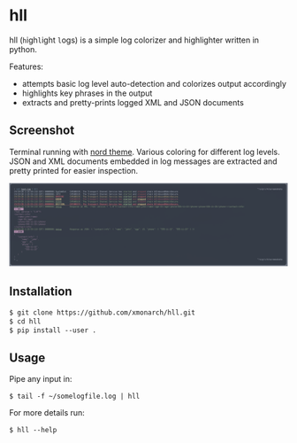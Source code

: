 # hll

hll (`h`igh`l`ight `l`ogs) is a simple log colorizer and highlighter written in python.

Features:
- attempts basic log level auto-detection and colorizes output accordingly
- highlights key phrases in the output
- extracts and pretty-prints logged XML and JSON documents

## Screenshot

Terminal running with [nord theme](https://www.nordtheme.com/). Various coloring 
for different log levels. JSON and XML documents embedded in log messages are
extracted and pretty printed for easier inspection.

![Sample](/screenshots/sample.png)

## Installation

```shell
$ git clone https://github.com/xmonarch/hll.git
$ cd hll
$ pip install --user .
```

## Usage

Pipe any input in:

```shell
$ tail -f ~/somelogfile.log | hll
```

For more details run:

```shell
$ hll --help
```
